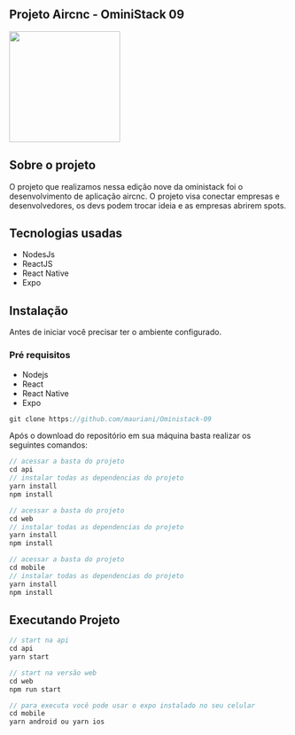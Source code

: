 ## Projeto Aircnc - OminiStack 09

<img src="https://raw.githubusercontent.com/rocketseat-education/semana-omnistack-9/master/.github/aircnc.png" width="200"> 

## Sobre o projeto

O projeto que realizamos nessa edição nove da oministack foi o desenvolvimento de aplicação aircnc. O projeto visa conectar empresas e desenvolvedores, os devs podem trocar ideia e as empresas abrirem spots.

## Tecnologias usadas

- NodesJs
- ReactJS
- React Native
- Expo

## Instalação

Antes de iniciar você precisar ter o ambiente configurado.

### Pré requisitos

- Nodejs
- React
- React Native
- Expo

```jsx
git clone https://github.com/mauriani/Oministack-09
```

Após o download do repositório em sua máquina basta realizar os seguintes comandos:

```jsx
// acessar a basta do projeto
cd api
// instalar todas as dependencias do projeto
yarn install
npm install

// acessar a basta do projeto
cd web
// instalar todas as dependencias do projeto
yarn install
npm install

// acessar a basta do projeto
cd mobile
// instalar todas as dependencias do projeto
yarn install
npm install

```

## Executando Projeto

```jsx
// start na api
cd api
yarn start

// start na versão web
cd web
npm run start

// para executa você pode usar o expo instalado no seu celular
cd mobile
yarn android ou yarn ios
```
